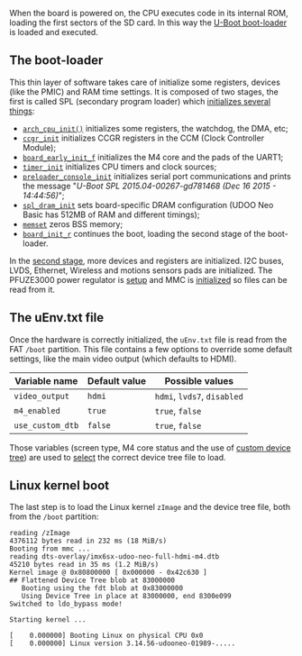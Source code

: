 When the board is powered on, the CPU executes code in its internal ROM, loading the first sectors of the SD card. In this way the [U-Boot boot-loader](https://github.com/UDOOboard/uboot-imx) is loaded and executed.

## The boot-loader

This thin layer of software takes care of initialize some registers, devices (like the PMIC) and RAM time settings. It is composed of two stages, the first is called SPL (secondary program loader) which [initializes several things](https://github.com/UDOOboard/uboot-imx/blob/2015.04.imx-neo/board/udoo/neo/spl.c#L147):

 * [`arch_cpu_init()`](https://github.com/UDOOboard/uboot-imx/blob/2015.04.imx-neo/arch/arm/cpu/armv7/mx6/soc.c#L421) initializes some registers, the watchdog, the DMA, etc;
 * [`ccgr_init`](https://github.com/UDOOboard/uboot-imx/blob/2015.04.imx-neo/board/udoo/neo/spl.c#L100) initializes CCGR registers in the CCM (Clock Controller Module);
 * [`board_early_init_f`](https://github.com/UDOOboard/uboot-imx/blob/2015.04.imx-neo/board/udoo/neo/neo.c#L721) initializes the M4 core and the pads of the UART1;
 * [`timer_init`](https://github.com/UDOOboard/uboot-imx/blob/2015.04.imx-neo/arch/arm/imx-common/timer.c#L95) initializes CPU timers and clock sources;
 * [`preloader_console_init`](https://github.com/UDOOboard/uboot-imx/blob/2015.04.imx-neo/common/spl/spl.c#L281) initializes serial port communications and prints the message "*U-Boot SPL 2015.04-00267-gd781468 (Dec 16 2015 - 14:44:56)*";
 * [`spl_dram_init`](https://github.com/UDOOboard/uboot-imx/blob/2015.04.imx-neo/board/udoo/neo/spl.c#L114) sets board-specific DRAM configuration (UDOO Neo Basic has 512MB of RAM and different timings);
 * [`memset`](https://github.com/UDOOboard/uboot-imx/blob/2015.04.imx-neo/board/udoo/neo/spl.c#L167) zeros BSS memory;
 * [`board_init_r`](https://github.com/UDOOboard/uboot-imx/blob/2015.04.imx-neo/common/spl/spl.c#L151) continues the boot, loading the second stage of the boot-loader.

In the [second stage](https://github.com/UDOOboard/uboot-imx/blob/2015.04.imx-neo/board/udoo/neo/neo.c), more devices and registers are initialized. I2C buses, LVDS, Ethernet, Wireless and motions sensors pads are initialized. The PFUZE3000 power regulator is [setup](https://github.com/UDOOboard/uboot-imx/blob/2015.04.imx-neo/board/udoo/neo/neo.c#L489) and MMC is [initialized](https://github.com/UDOOboard/uboot-imx/blob/2015.04.imx-neo/board/udoo/neo/neo.c#L787) so files can be read from it.


## The uEnv.txt file

Once the hardware is correctly initialized, the `uEnv.txt` file is read from the FAT `/boot` partition. This file contains a few options to override some default settings, like the main video output (which defaults to HDMI).

| Variable name    | Default value   | Possible values             |
|------------------|-----------------|-----------------------------|
| `video_output`   | `hdmi`          | `hdmi`, `lvds7`, `disabled` |
| `m4_enabled`     | `true`          | `true`, `false`             |
| `use_custom_dtb` | `false`         | `true`, `false`             |

Those variables (screen type, M4 core status and the use of [custom device tree](../Cookbook_Linux/Device_Tree_Editor.html)) are used to [select](https://github.com/UDOOboard/uboot-imx/blob/2015.04.imx-neo/board/udoo/neo/neo.c#L1129) the correct device tree file to load.


## Linux kernel boot

The last step is to load the Linux kernel `zImage` and the device tree file, both from the `/boot` partition:

```
reading /zImage
4376112 bytes read in 232 ms (18 MiB/s)
Booting from mmc ...
reading dts-overlay/imx6sx-udoo-neo-full-hdmi-m4.dtb
45210 bytes read in 35 ms (1.2 MiB/s)
Kernel image @ 0x80800000 [ 0x000000 - 0x42c630 ]
## Flattened Device Tree blob at 83000000
   Booting using the fdt blob at 0x83000000
   Using Device Tree in place at 83000000, end 8300e099
Switched to ldo_bypass mode!

Starting kernel ...

[    0.000000] Booting Linux on physical CPU 0x0
[    0.000000] Linux version 3.14.56-udooneo-01989-.....
```

